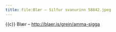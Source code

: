 ```yaml
---
title: File:Blær – Silfur svanurinn 58842.jpeg
---
```


{{c}} Blær – http://blaer.is/grein/amma-sigga